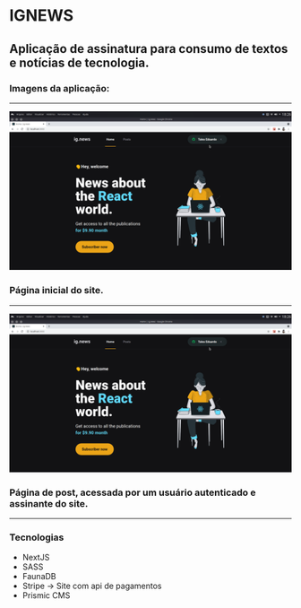 # IGNEWS

## Aplicação de assinatura para consumo de textos e notícias de tecnologia.

### Imagens da aplicação:
---
![Página inical do site](https://github.com/talesvaladares/ignews/blob/main/ignews-home.png) 
### Página inicial do site.
---
![Página de post](https://github.com/talesvaladares/ignews/blob/main/ignews-home.png) 
### Página de post, acessada por um usuário autenticado e assinante do site.
---

### Tecnologias

* NextJS
* SASS
* FaunaDB
* Stripe -> Site com api de pagamentos
* Prismic CMS
